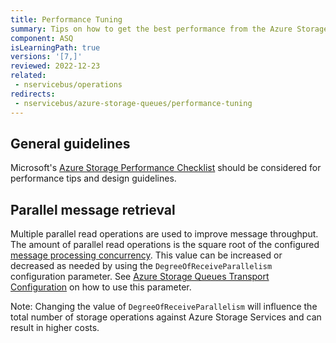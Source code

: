 ```yaml
---
title: Performance Tuning
summary: Tips on how to get the best performance from the Azure Storage Queues transport
component: ASQ
isLearningPath: true
versions: '[7,]'
reviewed: 2022-12-23
related:
 - nservicebus/operations
redirects:
 - nservicebus/azure-storage-queues/performance-tuning
---
```


## General guidelines

Microsoft's [Azure Storage Performance Checklist](https://docs.microsoft.com/en-us/azure/storage/storage-performance-checklist) should be considered for performance tips and design guidelines.

## Parallel message retrieval

Multiple parallel read operations are used to improve message throughput. The amount of parallel read operations is the square root of the configured [message processing concurrency](/nservicebus/operations/tuning.md). This value can be increased or decreased as needed by using the `DegreeOfReceiveParallelism` configuration parameter. See [Azure Storage Queues Transport Configuration](/transports/azure-storage-queues/configuration.md) on how to use this parameter.

Note: Changing the value of `DegreeOfReceiveParallelism` will influence the total number of storage operations against Azure Storage Services and can result in higher costs.
